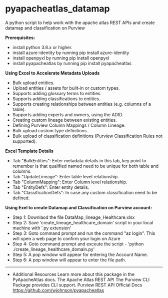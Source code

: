 # pyapacheatlas_datamap
A python script to help work with the apache atlas REST APIs and create datamap and classification on Purview


**Prerequisites:**
- install python 3.8.x or higher.
- install azure-identity by running pip install azure-identity
- install openpyxl by running pip install openpyxl
- install pyapacheatlas by running pip install pyapacheatlas




**Using Excel to Accelerate Metadata Uploads**
- Bulk upload entities.
- Upload entities / assets for built-in or custom types.
- Supports adding glossary terms to entities.
- Supports adding classifications to entities.
- Supports creating relationships between entities (e.g. columns of a table).
- Supports adding experts and owners, using the ADID. 
- Creating custom lineage between existing entities.
- Defining Purview Column Mappings / Column Lineage.
- Bulk upload custom type definitions.
- Bulk upload of classification definitions (Purview Classification Rules not supported).

**Excel Template Details**

- Tab "BulkEntities": Enter metadata details in this tab, key point to remember is that qualified named need to be unique for both table and columns.
- Tab "UpdateLineage": Enter table level relationship. 
- Tab "ColumnMapping": Enter Column level relationship.
- Tab "EntityDefs": Enter entity details.
- Tab "ClassificationDefs": In case any custom classification need to be defined. 



**Using Exel to create Datamap and Classification on Purview account:**
- Step 1: Downlaod the file DataMap_lineage_Healthcare.xlsx
- Step 2: Save 'create_lineage_healthcare_domain' script in your local machine with '.py extension'
- Step 3: Goto command prompt and run the command "az login". This will open a web page to confirm your login on Azure
- Step 4: Goto command prompt and exceute the script - 'python ./create_lineage_healthcare_domain.py'
- Step 5: A pop window will appear for entering the Account Name.
- Step 6: A pop window will appear to enter the file path.

___________________________________________________________________________________________________________________________________________________________

- Additional Resources
Learn more about this package in the PyApacheAtlas docs.
The Apache Atlas REST API
The Purview CLI Package provides CLI support.
Purview REST API Official Docs
https://github.com/wjohnson/pyapacheatlas

